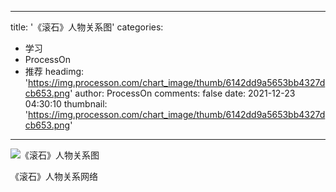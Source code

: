
---
title: '《滚石》人物关系图'
categories: 
 - 学习
 - ProcessOn
 - 推荐
headimg: 'https://img.processon.com/chart_image/thumb/6142dd9a5653bb4327dcb653.png'
author: ProcessOn
comments: false
date: 2021-12-23 04:30:10
thumbnail: 'https://img.processon.com/chart_image/thumb/6142dd9a5653bb4327dcb653.png'
---

<div>   
<img class="thumb" alt="《滚石》人物关系图" src="https://img.processon.com/chart_image/thumb/6142dd9a5653bb4327dcb653.png" referrerpolicy="no-referrer">
<p>《滚石》人物关系网络</p>  
</div>
            